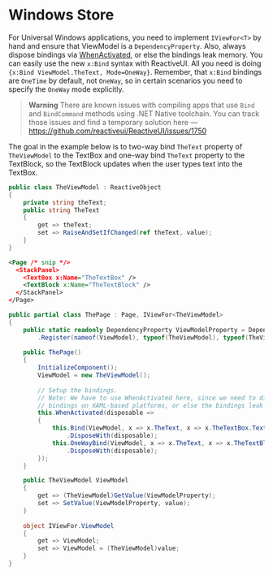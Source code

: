 # Windows Store

For Universal Windows applications, you need to implement `IViewFor<T>` by hand and ensure that ViewModel is a `DependencyProperty`. Also, always dispose bindings via [WhenActivated](../../when-activated), or else the bindings leak memory. You can easily use the new `x:Bind` syntax with ReactiveUI. All you need is doing `{x:Bind ViewModel.TheText, Mode=OneWay}`. Remember, that `x:Bind` bindings are `OneTime` by default, not `OneWay`, so in certain scenarios you need to specify the `OneWay` mode explicitly.

> **Warning** There are known issues with compiling apps that use `Bind` and `BindCommand` methods using .NET Native toolchain. You can track those issues and find a temporary solution here — https://github.com/reactiveui/ReactiveUI/issues/1750

The goal in the example below is to two-way bind `TheText` property of `TheViewModel` to the TextBox and one-way bind `TheText` property to the TextBlock, so the TextBlock updates when the user types text into the TextBox.
  
```csharp
public class TheViewModel : ReactiveObject
{
    private string theText;
    public string TheText
    {
        get => theText;
        set => RaiseAndSetIfChanged(ref theText, value);
    }
}
```

```xml
<Page /* snip */>
  <StackPanel>
    <TextBox x:Name="TheTextBox" />
    <TextBlock x:Name="TheTextBlock" />
  </StackPanel>
</Page>
```

```csharp
public partial class ThePage : Page, IViewFor<TheViewModel>
{
    public static readonly DependencyProperty ViewModelProperty = DependencyProperty
        .Register(nameof(ViewModel), typeof(TheViewModel), typeof(TheView), new PropertyMetadata(null));
        
    public ThePage()
    {
        InitializeComponent(); 
        ViewModel = new TheViewModel();
        
        // Setup the bindings.
        // Note: We have to use WhenActivated here, since we need to dispose the
        // bindings on XAML-based platforms, or else the bindings leak memory.
        this.WhenActivated(disposable =>
        {
            this.Bind(ViewModel, x => x.TheText, x => x.TheTextBox.Text)
                .DisposeWith(disposable);
            this.OneWayBind(ViewModel, x => x.TheText, x => x.TheTextBlock.Text)
                .DisposeWith(disposable);
        });
    }

    public TheViewModel ViewModel
    {
        get => (TheViewModel)GetValue(ViewModelProperty);
        set => SetValue(ViewModelProperty, value);
    }
    
    object IViewFor.ViewModel
    {
        get => ViewModel;
        set => ViewModel = (TheViewModel)value;
    }
}
```
